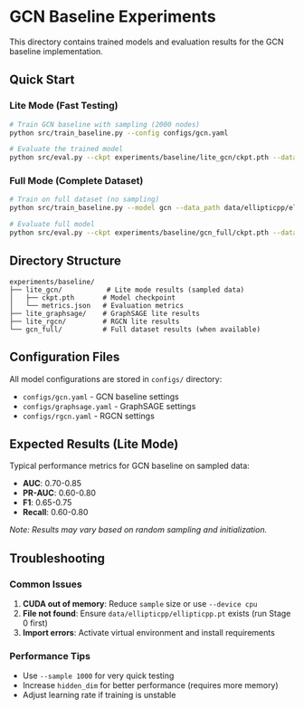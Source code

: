 # GCN Baseline Experiments

This directory contains trained models and evaluation results for the GCN baseline implementation.

## Quick Start

### Lite Mode (Fast Testing)
```bash
# Train GCN baseline with sampling (2000 nodes)
python src/train_baseline.py --config configs/gcn.yaml

# Evaluate the trained model
python src/eval.py --ckpt experiments/baseline/lite_gcn/ckpt.pth --data_path data/ellipticpp/ellipticpp.pt --model gcn --sample 2000
```

### Full Mode (Complete Dataset)
```bash
# Train on full dataset (no sampling)
python src/train_baseline.py --model gcn --data_path data/ellipticpp/ellipticpp.pt --out_dir experiments/baseline/gcn_full --epochs 20 --sample null

# Evaluate full model
python src/eval.py --ckpt experiments/baseline/gcn_full/ckpt.pth --data_path data/ellipticpp/ellipticpp.pt --model gcn
```

## Directory Structure

```
experiments/baseline/
├── lite_gcn/           # Lite mode results (sampled data)
│   ├── ckpt.pth       # Model checkpoint
│   └── metrics.json   # Evaluation metrics
├── lite_graphsage/    # GraphSAGE lite results
├── lite_rgcn/         # RGCN lite results
└── gcn_full/          # Full dataset results (when available)
```

## Configuration Files

All model configurations are stored in `configs/` directory:
- `configs/gcn.yaml` - GCN baseline settings
- `configs/graphsage.yaml` - GraphSAGE settings  
- `configs/rgcn.yaml` - RGCN settings

## Expected Results (Lite Mode)

Typical performance metrics for GCN baseline on sampled data:
- **AUC**: 0.70-0.85
- **PR-AUC**: 0.60-0.80
- **F1**: 0.65-0.75
- **Recall**: 0.60-0.80

*Note: Results may vary based on random sampling and initialization.*

## Troubleshooting

### Common Issues
1. **CUDA out of memory**: Reduce `sample` size or use `--device cpu`
2. **File not found**: Ensure `data/ellipticpp/ellipticpp.pt` exists (run Stage 0 first)
3. **Import errors**: Activate virtual environment and install requirements

### Performance Tips
- Use `--sample 1000` for very quick testing
- Increase `hidden_dim` for better performance (requires more memory)
- Adjust learning rate if training is unstable
